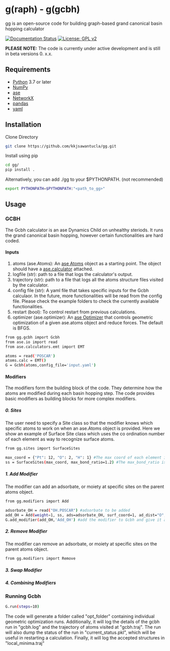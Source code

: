 
# g(raph) - g(gcbh)

gg is an open-source code for building graph-based grand canonical basin hopping calculator

[![Documentation Status](https://readthedocs.org/projects/graph-gcbh/badge/?version=latest)](https://graph-gcbh.readthedocs.io/en/latest/?badge=latest)
[![License: GPL v2](https://img.shields.io/badge/License-GPL_v2-blue.svg)](https://www.gnu.org/licenses/old-licenses/gpl-2.0.en.html)

**PLEASE NOTE:** The code is currently under active development and is still in beta versions 0. x.x.

## Requirements
- [Python](https://www.python.org/) 3.7  or later
- [NumPy](https://numpy.org/doc/stable/reference/)
- [ase](https://wiki.fysik.dtu.dk/ase/)
- [NetworkX](https://networkx.org/)
- [pandas](https://pandas.pydata.org/)
- [yaml](https://pyyaml.org/)

## Installation
Clone Directory
~~~bash
git clone https://github.com/kkjsawantucla/gg.git
~~~

Install using pip
~~~bash
cd gg/
pip install .
~~~

Alternatively, you can add ./gg to your $PYTHONPATH. (not recommended)
~~~bash
export PYTHONPATH=$PYTHONPATH:"<path_to_gg>"
~~~

## Usage

### GCBH
The Gcbh calculator is an ase Dynamics Child on unhealthy steriods. It runs the grand canonical basin hopping, however certain functionalities are hard coded.

#### Inputs
1. atoms (ase.Atoms): An [ase Atoms](https://wiki.fysik.dtu.dk/ase/ase/atoms.html) object as a starting point. The object should have a [ase.calculator](https://wiki.fysik.dtu.dk/ase/ase/calculators/calculators.html) attached. 
2. logfile (str): path to a file that logs the calculator's output.
3. trajectory (str): path to a file that logs all the atoms structure files visited by the calculator.
4. config file (str): A yaml file that takes specific inputs for the Gcbh calculaor. In the future, more functionalities will be read from the config file. Please check the example folders to check the currently available functionalities.
5. restart (bool): To control restart from previous calculations.
6. optimizer (ase.optimizer): An [ase Optimizer](https://wiki.fysik.dtu.dk/ase/ase/optimize.html) that controls geometric optimization of a given ase.atoms object and reduce forces. The default is BFGS.

~~~bash
from gg.gcbh import Gcbh
from ase.io import read
from ase.calculators.emt import EMT

atoms = read('POSCAR')
atoms.calc = EMT()
G = Gcbh(atoms,config_file='input.yaml')
~~~

#### Modifiers
The modifiers form the building block of the code. They determine how the atoms are modified during each basin hopping step. The code provides basic modifiers as building blocks for more complex modifiers.

##### 0. Sites
The user need to specify a Site class so that the modifier knows which specific atoms to work on when an ase.Atoms object is provided. Here we show an example of Surface Site class which uses the co ordination number of each element as way to recognize surface atoms.

~~~bash
from gg.sites import SurfaceSites

max_coord = {"Pt": 12, "O": 2, "H": 1} #The max coord of each element in the atoms object
ss = SurfaceSites(max_coord, max_bond_ratio=1.2) #The max_bond_ratio is needed to make graph
~~~

##### 1. Add Modifier
The modifier can add an adsorbate, or moiety at specific sites on the parent atoms object.

~~~bash
from gg.modifiers import Add

adsorbate_OH = read("OH.POSCAR") #adsorbate to be added
add_OH = Add(weight=1, ss, ads=adsorbate_OH, surf_coord=1, ad_dist="O", surf_sym=["Pt"])
G.add_modifier(add_OH,'Add_OH') #add the modifier to Gcbh and give it a name for identification
~~~

##### 2. Remove Modifier
The modifier can remove an adsorbate, or moiety at specific sites on the parent atoms object.

~~~bash
from gg.modifiers import Remove

~~~

##### 3. Swap Modifier

##### 4. Combining Modifiers

### Running Gcbh
~~~bash
G.run(steps=10)
~~~
The code will generate a folder called "opt_folder" containing individual geometric optimization runs. Additionally, it will log the details of the gcbh run in "gcbh.log" and the trajectory of atoms visited at "gcbh.traj". The run will also dump the status of the run in "current_status.pkl", which will be useful in restarting a calculation. Finally, it will log the accepted structures in "local_minima.traj"
